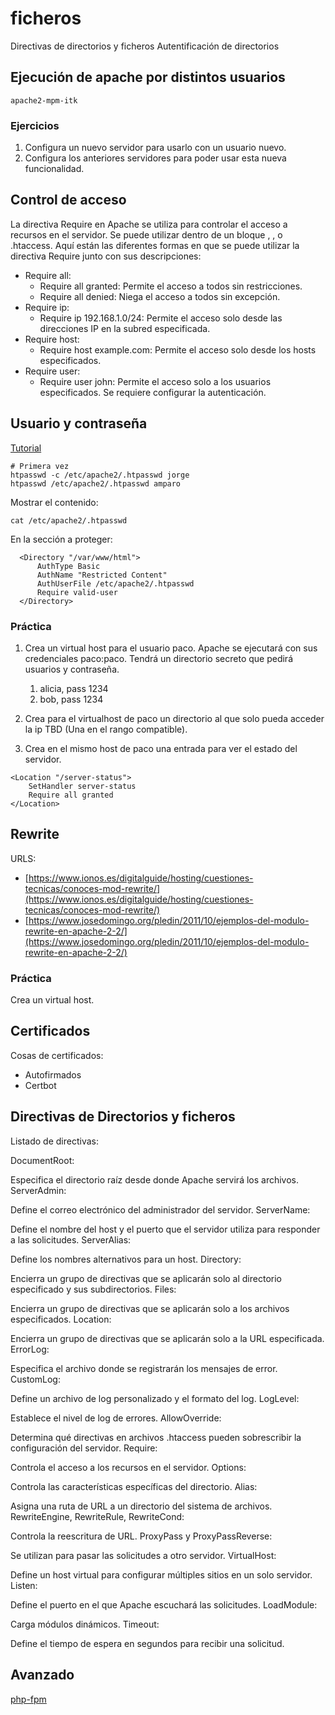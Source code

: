 # ficheros

Directivas de directorios y ficheros
Autentificación de directorios

## Ejecución de apache por distintos usuarios

```
apache2-mpm-itk
```

### Ejercicios

1. Configura un nuevo servidor para usarlo con un usuario nuevo.
2. Configura los anteriores servidores para poder usar esta nueva funcionalidad.

## Control de acceso

La directiva Require en Apache se utiliza para controlar el acceso a recursos en el servidor. Se puede utilizar dentro de un bloque <Directory>, <Location>, <Files> o .htaccess. Aquí están las diferentes formas en que se puede utilizar la directiva Require junto con sus descripciones:

- Require all:
    - Require all granted: Permite el acceso a todos sin restricciones.
    - Require all denied: Niega el acceso a todos sin excepción.
- Require ip:
    - Require ip 192.168.1.0/24: Permite el acceso solo desde las direcciones IP en la subred especificada.
- Require host:
    - Require host example.com: Permite el acceso solo desde los hosts especificados.
- Require user:
    - Require user john: Permite el acceso solo a los usuarios especificados. Se requiere configurar la autenticación.

## Usuario y contraseña

[Tutorial](https://www.digitalocean.com/community/tutorials/how-to-set-up-password-authentication-with-apache-on-ubuntu-18-04-es)

```
# Primera vez
htpasswd -c /etc/apache2/.htpasswd jorge
htpasswd /etc/apache2/.htpasswd amparo
```

Mostrar el contenido:
```
cat /etc/apache2/.htpasswd
```

En la sección a proteger:
```
  <Directory "/var/www/html">
      AuthType Basic
      AuthName "Restricted Content"
      AuthUserFile /etc/apache2/.htpasswd
      Require valid-user
  </Directory>
```

### Práctica

1. Crea un virtual host para el usuario paco. Apache se ejecutará con sus credenciales paco:paco. Tendrá un directorio secreto que pedirá usuarios y contraseña.
    1. alicia, pass 1234
    2. bob, pass 1234

2. Crea para el virtualhost de paco un directorio al que solo pueda acceder la ip TBD (Una en el rango compatible).

3. Crea en el mismo host de paco una entrada para ver el estado del servidor.

```
<Location "/server-status">
    SetHandler server-status
    Require all granted
</Location>
```

## Rewrite

URLS:
- [https://www.ionos.es/digitalguide/hosting/cuestiones-tecnicas/conoces-mod-rewrite/](https://www.ionos.es/digitalguide/hosting/cuestiones-tecnicas/conoces-mod-rewrite/)
- [https://www.josedomingo.org/pledin/2011/10/ejemplos-del-modulo-rewrite-en-apache-2-2/](https://www.josedomingo.org/pledin/2011/10/ejemplos-del-modulo-rewrite-en-apache-2-2/)


### Práctica

Crea un virtual host.

## Certificados

Cosas de certificados:
- Autofirmados
- Certbot


## Directivas de Directorios y ficheros

Listado de directivas:

DocumentRoot:

Especifica el directorio raíz desde donde Apache servirá los archivos.
ServerAdmin:

Define el correo electrónico del administrador del servidor.
ServerName:

Define el nombre del host y el puerto que el servidor utiliza para responder a las solicitudes.
ServerAlias:

Define los nombres alternativos para un host.
Directory:

Encierra un grupo de directivas que se aplicarán solo al directorio especificado y sus subdirectorios.
Files:

Encierra un grupo de directivas que se aplicarán solo a los archivos especificados.
Location:

Encierra un grupo de directivas que se aplicarán solo a la URL especificada.
ErrorLog:

Especifica el archivo donde se registrarán los mensajes de error.
CustomLog:

Define un archivo de log personalizado y el formato del log.
LogLevel:

Establece el nivel de log de errores.
AllowOverride:

Determina qué directivas en archivos .htaccess pueden sobrescribir la configuración del servidor.
Require:

Controla el acceso a los recursos en el servidor.
Options:

Controla las características específicas del directorio.
Alias:

Asigna una ruta de URL a un directorio del sistema de archivos.
RewriteEngine, RewriteRule, RewriteCond:

Controla la reescritura de URL.
ProxyPass y ProxyPassReverse:

Se utilizan para pasar las solicitudes a otro servidor.
VirtualHost:

Define un host virtual para configurar múltiples sitios en un solo servidor.
Listen:

Define el puerto en el que Apache escuchará las solicitudes.
LoadModule:

Carga módulos dinámicos.
Timeout:

Define el tiempo de espera en segundos para recibir una solicitud.

## Avanzado

[php-fpm](https://guidocutipa.blog.bo/instalacon-configuracion-de-apache-con-php-fpm-con-mariadb-10-5-y-el-nuevo-php-8-0/)